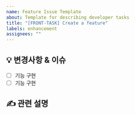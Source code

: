 ```yaml
---
name: Feature Issue Template
about: Template for describing developer tasks
title: "[FRONT-TASK] Create a feature"
labels: enhancement
assignees: ""
---
```


## 💡 변경사항 & 이슈

- [ ] 기능 구현
- [ ] 기능 구현

## ✍️ 관련 설명

<br>
